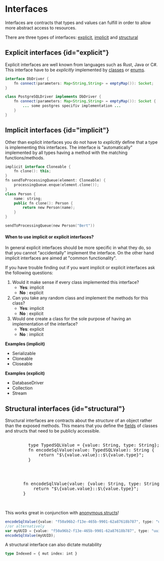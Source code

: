 # Interfaces

Interfaces are contracts that types and values can fulfill in order to allow more abstract access to resources.

There are three types of interfaces: [explicit](#explicit), [implicit](#implicit) and [structural](#structural)


## Explicit interfaces {id="explicit"}

Explicit interfaces are well known from languages such as Rust, Java or C#.
This interface have to be _explicitly_ implemented by [classes](Classes.md) or [enums](Enums.md).

```Java
interface DbDriver {
    fn connect(parameters: Map<String,String> = emptyMap()): Socket;
}

class PostgreSQLDriver implements DbDriver {
    fn connect(parameters: Map<String,String> = emptyMap()): Socket {
        ... some postgres specifiv implementation ...
    }
}
```

## Implicit interfaces {id="implicit"}

Other than explicit interfaces you do not have to _explicitly_ define that a type is implementing this interfaces.
The interface is "automatically" implemented by all types having a method with the matching functions/methods.

```Kotlin
implicit interface Cloneable {
    fn clone(): this;
}
fn sendToProcessingQueue(element: Cloneable) {
    processingQueue.enque(element.clone());
}
class Person {
    name: string;
    public fn clone(): Person {
        return new Person(name);
    }
}

sendToProcessingQueue(new Person("Bert"))
```

#### When to use implicit or explicit interfaces?

In general explicit interfaces should be more specific in what they do, 
so that you cannot "accidentally" implement the interface. 
On the other hand implicit interfaces are aimed at "common functionality".

If you have trouble finding out if you want implicit or explicit interfaces ask the following questions:
1. Would it make sense if every class implemented this interface?
   * **Yes**: implicit
   * **No** : explicit
2. Can you take any random class and implement the methods for this class?
   * **Yes**: implicit
   * **No** : explicit
3. Would one create a class for the sole purpose of having an implementation of the interface?
   * **Yes**: explicit
   * **No** : implicit

**Examples (implicit)**
 - Serializable
 - Cloneable
 - Closeable

**Examples (explicit)**
 - DatabaseDriver
 - Collection
 - Stream

## Structural interfaces {id="structural"}

Structural interfaces are contracts about the _structure_ of an object rather than the exposed methods.
This means that you define the [fields](Classes.md#fields) of classes and structs that need to be publicly accessible.

<chapter title="Named">
   <pre>
       <code-block lang="typescript">
         type TypedSQLValue = {value: String, type: String};
         fn encodeSqlValue(value: TypedSQLValue): String {
             return "$\{value.value}::$\{value.type}";
         }
       </code-block>
   </pre>
</chapter>
<chapter title="Anonymous">
   <pre>
       <code-block lang="typescript">
       fn encodeSqlValue(value: {value: String, type: String}): String {
           return "$\{value.value}::$\{value.type}";
       }
       </code-block>
   </pre>
</chapter>

This works great in conjunction with [anonymous structs](Structs.md#anonymous-structs)!
```Typescript
encodeSqlValue({value: "f50a96b2-f13e-465b-9901-62a87618b787", type: "uuid"});
//or alternatively
var myUUID = {value: "f50a96b2-f13e-465b-9901-62a87618b787", type: "uuid"};
encodeSqlValue(myUUID);
```

A structural interface can also dictate mutability
```Typescript
type Indexed = { mut index: int }
```
